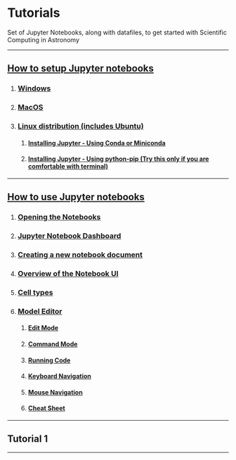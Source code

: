 # Tutorials
Set of Jupyter Notebooks, along with datafiles, to get started with Scientific Computing in Astronomy  

<hr>

## [How to setup Jupyter notebooks](./Jupyter%20Setup/README.md#Jupyter-Setup )

1. ### [Windows](./Jupyter%20Setup/README.md#Windows )
2. ### [MacOS](./Jupyter%20Setup/README.md#MacOS )
3. ### [Linux distribution (includes Ubuntu)](./Jupyter%20Setup/README.md#Linux-distribution-includes-Ubuntu )
    1. #### [Installing Jupyter - Using Conda or Miniconda](./Jupyter%20Setup/README.md#Installing-Jupyter---Using-Conda-or-Miniconda )
    2. #### [Installing Jupyter - Using python-pip (Try this only if you are comfortable with terminal)](./Jupyter%20Setup/README.md#Installing-Jupyter---Using-python-pip-Try-this-only-if-you-are-comfortable-with-terminal ) 

***

## [How to use Jupyter notebooks](./How%20to%20use%20Jupyter%20Notebooks/README.md#Using-Jupyter-notebooks )

1. ### [Opening the Notebooks](./How%20to%20use%20Jupyter%20Notebooks/README.md#Opening-the-Notebook) 
2. ### [Jupyter Notebook Dashboard](./How%20to%20use%20Jupyter%20Notebooks/README.md#Jupyter-Notebook-Dashboard)
3. ### [Creating a new notebook document](./How%20to%20use%20Jupyter%20Notebooks/README.md#Creating-a-new-notebook-document)
4. ### [Overview of the Notebook UI](./How%20to%20use%20Jupyter%20Notebooks/README.md#Overview-of-the-Notebook-UI)
5. ### [Cell types](./How%20to%20use%20Jupyter%20Notebooks/README.md#Cell-types)
6. ### [Model Editor](./How%20to%20use%20Jupyter%20Notebooks/README.md#Model-Editor)
    1. #### [Edit Mode](./How%20to%20use%20Jupyter%20Notebooks/README.md#Edit-Mode)
    2. #### [Command Mode](./How%20to%20use%20Jupyter%20Notebooks/README.md#Command-Mode)
    3. #### [Running Code](./How%20to%20use%20Jupyter%20Notebooks/README.md#Running-Code)
    4. #### [Keyboard Navigation](./How%20to%20use%20Jupyter%20Notebooks/README.md#Keyboard-Navigation)
    5. #### [Mouse Navigation](./How%20to%20use%20Jupyter%20Notebooks/README.md#Mouse-Navigation)
    6. #### [Cheat Sheet](./How%20to%20use%20Jupyter%20Notebooks/README.md#Cheat-Sheet-for-Menu-Bar-and-Tool-Bar)


***

## Tutorial 1

***
